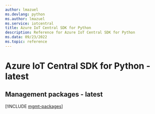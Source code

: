 ```yaml
---
author: lmazuel
ms.devlang: python
ms.author: lmazuel
ms.service: iotcentral
title: Azure IoT Central SDK for Python
description: Reference for Azure IoT Central SDK for Python
ms.data: 09/23/2022
ms.topic: reference
---
```

# Azure IoT Central SDK for Python - latest

## Management packages - latest
[!INCLUDE [mgmt-packages](iot-central-mgmt-index.md)]